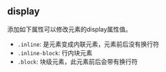 ## display
添加如下属性可以修改元素的display属性值。

* `.inline`: 是元素变成内联元素，元素前后没有换行符
* `.inline-block`: 行内块元素
* `.block`: 块级元素，此元素前后会带有换行符